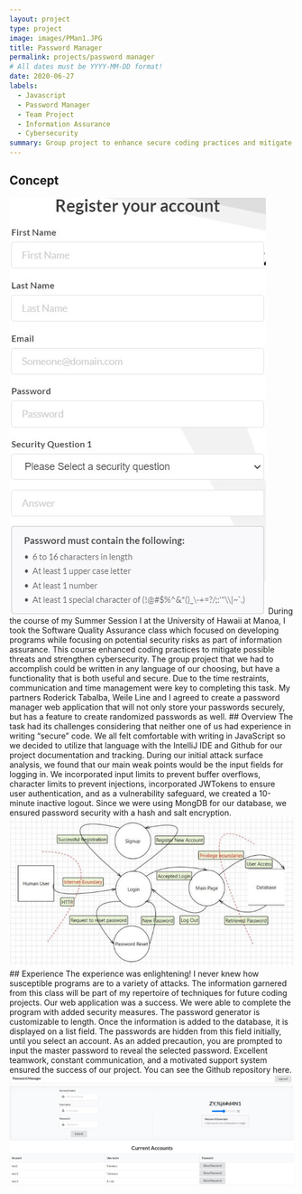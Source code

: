 ```yaml
---
layout: project
type: project
image: images/PMan1.JPG
title: Password Manager
permalink: projects/password manager
# All dates must be YYYY-MM-DD format!
date: 2020-06-27
labels:
  - Javascript
  - Password Manager
  - Team Project
  - Information Assurance
  - Cybersecurity
summary: Group project to enhance secure coding practices and mitigate risk while creating a password manager web application.
---
```

## Concept
<img class="ui medium right floated rounded image" src="../images/PMan4.JPG">
During the course of my Summer Session I at the University of Hawaii at Manoa, I took the Software Quality Assurance class which focused on developing programs while focusing on potential security risks as part of information assurance.  This course enhanced coding practices to mitigate possible threats and strengthen cybersecurity.  The group project that we had to accomplish could be written in any language of our choosing, but have a functionality that is both useful and secure.  Due to the time restraints, communication and time management were key to completing this task.  My partners Roderick Tabalba, Weile Line and I agreed to create a password manager web application that will not only store your passwords securely, but has a feature to create randomized passwords as well. 
## Overview
The task had its challenges considering that neither one of us had experience in writing “secure” code.  We all felt comfortable with writing in JavaScript so we decided to utilize that language with the IntelliJ IDE and Github for our project documentation and tracking. During our initial attack surface analysis, we found that our main weak points would be the input fields for logging in.  We incorporated input limits to prevent buffer overflows, character limits to prevent injections, incorporated JWTokens to ensure user authentication, and as a vulnerability safeguard, we created a 10-minute inactive logout.  Since we were using MongDB for our database, we ensured password security with a hash and salt encryption.<img class="ui large left rounded image" src="../images/PMan2.JPG">
## Experience
The experience was enlightening!  I never knew how susceptible programs are to a variety of attacks.  The information garnered from this class will be part of my repertoire of techniques for future coding projects.  Our web application was a success.  We were able to complete the program with added security measures.  The password generator is customizable to length.  Once the information is added to the database, it is displayed on a list field.  The passwords are hidden from this field initially, until you select an account.  As an added precaution, you are prompted to input the master password to reveal the selected password.  Excellent teamwork, constant communication, and a motivated support system ensured the success of our project.  You can see the Github repository here.

 <img class="ui fluid rounded image" src="../images/PMan3.JPG">
